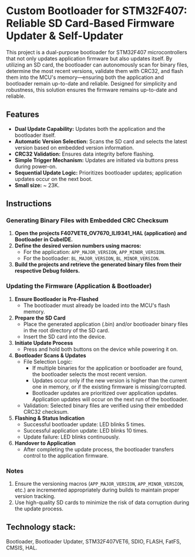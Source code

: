 # Custom Bootloader for STM32F407: Reliable SD Card-Based Firmware Updater & Self-Updater

This project is a dual-purpose bootloader for STM32F407 microcontrollers that not only updates application firmware but also updates itself. By utilizing an SD card, the bootloader can autonomously scan for binary files, determine the most recent versions, validate them with CRC32, and flash them into the MCU's memory—ensuring both the application and bootloader remain up-to-date and reliable.  Designed for simplicity and robustness, this solution ensures the firmware remains up-to-date and reliable.

## Features
* __Dual Update Capability:__ Updates both the application and the bootloader itself.
* __Automatic Version Selection:__ Scans the SD card and selects the latest version based on embedded version information.
* __CRC32 Validation:__ Ensures data integrity before flashing.
* __Simple Trigger Mechanism:__ Updates are initiated via buttons press during power-on.
* __Sequential Update Logic:__ Prioritizes bootloader updates; application updates occur on the next boot.
* __Small size:__ ~ 23K.

## Instructions
### Generating Binary Files with Embedded CRC Checksum
1. __Open the projects F407VET6_OV7670_ILI9341_HAL (application) and Bootloader in CubeIDE.__
2. __Define the desired version numbers using macros:__
     * For the application: `APP_MAJOR_VERSION`, `APP_MINOR_VERSION`.
     * For the bootloader: `BL_MAJOR_VERSION`, `BL_MINOR_VERSION`.
4. __Build the projects and retrieve the generated binary files from their respective Debug folders.__

### Updating the Firmware (Application & Bootloader)
1. __Ensure Bootloader is Pre-Flashed__
     * The bootloader must already be loaded into the MCU's flash memory.
2. __Prepare the SD Card__
     * Place the generated application (.bin) and/or bootloader binary files in the root directory of the SD card.
     * Insert the SD card into the device.
3. __Initiate Update Process__
     * Press and hold both buttons on the device while powering it on.
4. __Bootloader Scans & Updates__
     * File Selection Logic:
       * If multiple binaries for the application or bootloader are found, the bootloader selects the most recent version.
       * Updates occur only if the new version is higher than the current one in memory, or if the existing firmware is missing/corrupted.
       * Bootloader updates are prioritized over application updates. Application updates will occur on the next run of the bootloader.
     * Validation: Selected binary files are verified using their embedded CRC32 checksum.
5. __Flashing & Status Indication__
     * Successful bootloader update: LED blinks 5 times.
     * Successful application update: LED blinks 10 times.
     * Update failure: LED blinks continuously.
6. __Handover to Application__
     * After completing the update process, the bootloader transfers control to the application firmware.

### Notes
1. Ensure the versioning macros (`APP_MAJOR_VERSION`, `APP_MINOR_VERSION`, etc.) are incremented appropriately during builds to maintain proper version tracking.
2. Use high-quality SD cards to minimize the risk of data corruption during the update process.

## Technology stack:
Bootloader, Bootloader Updater, STM32F407VET6, SDIO, FLASH, FatFS, CMSIS, HAL.
